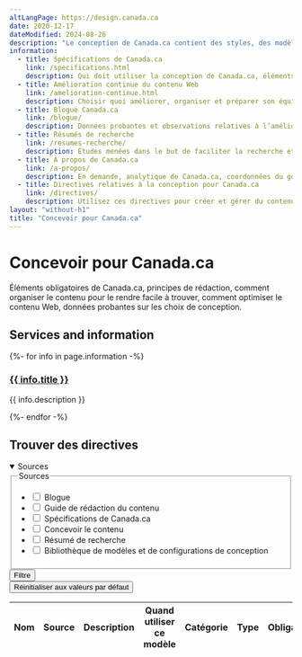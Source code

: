 ```yaml
---
altLangPage: https://design.canada.ca
date: 2020-12-17
dateModified: 2024-08-26
description: "Le conception de Canada.ca contient des styles, des modèles et des configurations réutilisables qui rendent les services numériques du gouvernement du Canada plus conviviaux, plus cohérents et plus fiables."
information:
  - title: Spécifications de Canada.ca
    link: /specifications.html
    description: Qui doit utiliser la conception de Canada.ca, éléments obligatoires, principes de conception, architecture de l’information et trouvabilité, modèles et configurations
  - title: Amélioration continue du contenu Web
    link: /amelioration-continue.html
    description: Choisir quoi améliorer, organiser et préparer son équipe, recherche et prototypage, concevoir le contenu, suivi et mesure du succès
  - title: Blogue Canada.ca
    link: /blogue/
    description: Données probantes et observations relatives à l’amélioration de l’information et des services dans Canada.ca
  - title: Résumés de recherche
    link: /resumes-recherche/
    description: Études menées dans le but de faciliter la recherche et la compréhension des informations et services du gouvernement du Canada
  - title: À propos de Canada.ca
    link: /a-propos/
    description: En demande, analytique de Canada.ca, coordonnées du gouvernement du Canada
  - title: Directives relatives à la conception pour Canada.ca
    link: /directives/
    description: Utilisez ces directives pour créer et gérer du contenu Web
layout: "without-h1"
title: "Concevoir pour Canada.ca"
---
```

<h1 property="name" id="wb-cont" dir="ltr">Concevoir pour Canada.ca</h1>
<p>Éléments obligatoires de Canada.ca, principes de rédaction, comment organiser le contenu pour le rendre facile à trouver, comment optimiser le contenu Web, données probantes sur les choix de conception.</p>

<section class="gc-srvinfo">
  <h2 class="wb-inv">Services and information</h2>
  <div class="row wb-eqht-grd">
    {%- for info in page.information -%}
    <div class="col-lg-4 col-md-6">
      <h3><a href="{{ info.link }}">{{ info.title }}</a></h3>
      <p>{{ info.description }}</p>
    </div>
    {%- endfor -%}
  </div>
</section>

<section>
  <h2>Trouver des directives</h2>
  <div class="row mrgn-tp-md">
    <div class="col-md-3 small">
      <details open>
        <summary class="bg-primary text-center">Sources</summary>
        <form class="wb-tables-filter mrgn-lft-md mrgn-rght-md" data-bind-to="design" data-gc-analytics-formname="ESDC|EDSC:Find guidance filter" data-gc-analytics-collect='[{"value":"input[type=checkbox]","emptyField": "n/a"}]'>
          <div class="row">
            <div class="form-group">
              <fieldset>
                <legend class="wb-inv"><span class="field-name">Sources</span></legend>
                <ul class="list-unstyled">
                  <li class="checkbox">
                    <label for="dt_source1">
                      <input type="checkbox" id="dt_source1" name="dt_source" data-column="1" value="Blogue">
                      Blogue</label>
                  </li>
                  <li class="checkbox">
                    <label for="dt_source2">
                      <input type="checkbox" id="dt_source2" name="dt_source" data-column="1" value="Guide de rédaction du contenu">
                      Guide de rédaction du contenu</label>
                  </li>
                  <li class="checkbox">
                    <label for="dt_source3">
                      <input type="checkbox" id="dt_source3" name="dt_source" data-column="1" value="Spécifications de Canada.ca">
                      Spécifications de Canada.ca</label>
                  </li>
                  <li class="checkbox">
                    <label for="dt_source4">
                      <input type="checkbox" id="dt_source4" name="dt_source" data-column="1" value="Concevoir le contenu">
                      Concevoir le contenu</label>
                  </li>
                  <li class="checkbox">
                    <label for="dt_source5">
                      <input type="checkbox" id="dt_source5" name="dt_source" data-column="1" value="Résumé de recherche">
                      Résumé de recherche</label>
                  </li>
                  <li class="checkbox">
                    <label for="dt_source6">
                      <input type="checkbox" id="dt_source6" name="dt_source" data-column="1" value="Bibliothèque de modèles et de configurations de conception">
                      Bibliothèque de modèles et de configurations de conception</label>
                  </li>
                </ul>
              </fieldset>
            </div>
            <div class="col-md-12">
              <button type="submit" class="btn btn-primary full-width" aria-controls="dataset-filter"><span class="fas fa-filter mrgn-rght-sm"></span> Filtre</button>
            </div>
            <div class="col-md-12 mrgn-tp-md">
              <button type="reset" class="btn btn-default full-width">Réinitialiser aux valeurs par défaut</button>
            </div>
          </div>
        </form>
      </details>
    </div>
    <div class="col-md-9">
      <div class="panel panel-default">
        <div class="mrgn-tp-md mrgn-bttm-md">
          <table class="wb-tables table table-striped small mrgn-tp-lg brdr-tp" aria-live="polite" id="design" data-page-length="25" data-wb-tables="{
            &quot;bDeferRender&quot;: true,
            &quot;ajaxSource&quot;: &quot;./ajax/patterns-01-fr.json&quot;,
            &quot;order&quot;: [0, &quot;asc&quot;],
            &quot;paging&quot;: true,
            &quot;info&quot;: true,
            &quot;columns&quot;: [
            { &quot;data&quot;: &quot;NAME&quot;, &quot;className&quot;: &quot;&quot; },
            { &quot;data&quot;: &quot;SOURCE&quot;, &quot;className&quot;: &quot;&quot; },
            { &quot;data&quot;: &quot;DESCRIPTION&quot;, &quot;className&quot;: &quot;&quot;, &quot;orderable&quot;: false },
            { &quot;data&quot;: &quot;WHENTOUSE&quot;,  &quot;visible&quot;: false },
            { &quot;data&quot;: &quot;CATEGORY&quot;,  &quot;visible&quot;: false },
            { &quot;data&quot;: &quot;TYPE&quot;,  &quot;visible&quot;: false },
            { &quot;data&quot;: &quot;MANDATORY&quot;,  &quot;visible&quot;: false },
            { &quot;data&quot;: &quot;TANDP&quot;,  &quot;visible&quot;: false }
            ]
            }">
            <thead>
              <tr>
                <th class="col-md-05">Nom</th>
                <th class="col-md-02">Source</th>
                <th class="col-md-05">Description</th>
                <th>Quand utiliser ce modèle</th>
                <th>Catégorie</th>
                <th>Type</th>
                <th>Obligatoire</th>
                <th>les modèles</th>
              </tr>
            </thead>
          </table>
        </div>
      </div>
    </div>
  </div>
</section>

